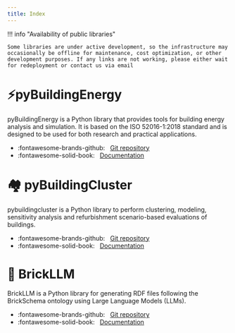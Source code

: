 ```yaml
---
title: Index
---
```


!!! info "Availability of public libraries"

    Some libraries are under active development, so the infrastructure may occasionally be offline for maintenance, cost optimization, or other development purposes. If any links are not working, please either wait for redeployment or contact us via email 

# ⚡️pyBuildingEnergy

pyBuildingEnergy is a Python library that provides tools for building energy analysis and simulation. It is based on the ISO 52016-1:2018 standard and is designed to be used for both research and practical applications.

- :fontawesome-brands-github: &nbsp; [Git repository](https://github.com/EURAC-EEBgroup/pyBuildingEnergy)
- :fontawesome-solid-book: &nbsp; [Documentation](pybuildingenergy.md)

# 🏘️ pyBuildingCluster

pybuildingcluster is a Python library to perform clustering, modeling, sensitivity analysis and refurbishment scenario-based evaluations of buildings.

- :fontawesome-brands-github: &nbsp; [Git repository](https://github.com/EURAC-EEBgroup/pyBuildingCluster)
- :fontawesome-solid-book: &nbsp; [Documentation](pybuildingcluster.md)

# 🧱 BrickLLM

BrickLLM is a Python library for generating RDF files following the BrickSchema ontology using Large Language Models (LLMs).

- :fontawesome-brands-github: &nbsp; [Git repository](https://github.com/EURAC-EEBgroup/brick-llm)
- :fontawesome-solid-book: &nbsp; [Documentation](brickllm.md)





